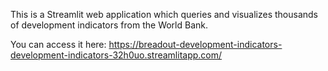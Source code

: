 This is a Streamlit web application which queries and visualizes thousands of development indicators from the World Bank. 

You can access it here:
https://breadout-development-indicators-development-indicators-32h0uo.streamlitapp.com/
